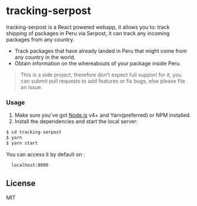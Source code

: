 # tracking-serpost

tracking-serpost is a React powered webapp, it allows you to: track shipping of packages in Peru via Serpost, it can track any incoming packages from any country.
  - Track packages that have already landed in Peru that might come from any country in the world.
  - Obtain information on the whereabouts of your package inside Peru.


> This is a side project, therefore don't expect full support for it, you can submit pull requests to add features or fix bugs, else please file an issue.

### Usage

1. Make sure you've got [Node.js](https://nodejs.org/) v4+ and Yarn(preferred) or NPM installed.
2. Install the dependencies and start the local server:

```sh
$ cd tracking-serpost
$ yarn
$ yarn start
```

You can access it by default on :
```sh
  localhost:8000
```

License
----

MIT